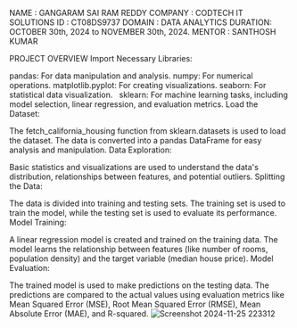 NAME    : GANGARAM SAI RAM REDDY
COMPANY : CODTECH IT SOLUTIONS
ID      : CT08DS9737
DOMAIN  : DATA ANALYTICS
DURATION: OCTOBER 30th, 2024 to NOVEMBER 30th, 2024.
MENTOR  : SANTHOSH KUMAR

PROJECT OVERVIEW
Import Necessary Libraries:

pandas: For data manipulation and analysis.
numpy: For numerical operations.
matplotlib.pyplot: For creating visualizations.
seaborn: For statistical data visualization.   
sklearn: For machine learning tasks, including model selection, linear regression, and evaluation metrics.
Load the Dataset:

The fetch_california_housing function from sklearn.datasets is used to load the dataset.
The data is converted into a pandas DataFrame for easy analysis and manipulation.
Data Exploration:

Basic statistics and visualizations are used to understand the data's distribution, relationships between features, and potential outliers.
Splitting the Data:

The data is divided into training and testing sets.
The training set is used to train the model, while the testing set is used to evaluate its performance.   
Model Training:

A linear regression model is created and trained on the training data.
The model learns the relationship between features (like number of rooms, population density) and the target variable (median house price).
Model Evaluation:

The trained model is used to make predictions on the testing data.
The predictions are compared to the actual values using evaluation metrics like Mean Squared Error (MSE), Root Mean Squared Error (RMSE), Mean Absolute Error (MAE), and R-squared.
![Screenshot 2024-11-25 223312](https://github.com/user-attachments/assets/d0fdb8ef-0d38-4474-8d38-f3eb9d5c55e3)


